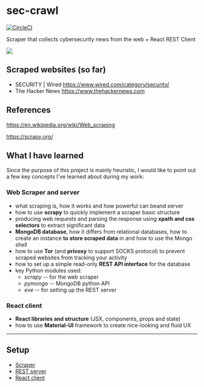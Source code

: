 # sec-crawl
[![CircleCI](https://circleci.com/gh/bobctr/sec-crawl.svg?style=svg)](https://circleci.com/gh/bobctr/sec-crawl)

Scraper that collects cybersecurity news from the web + React REST Client 

![](https://user-images.githubusercontent.com/33261444/55333954-eda49e80-54a0-11e9-91f7-bf7c5ac8aa87.gif)


## Scraped websites (so far)
  - SECURITY | Wired https://www.wired.com/category/security/
  - The Hacker News https://www.thehackernews.com

## References
https://en.wikipedia.org/wiki/Web_scraping

https://scrapy.org/

## What I have learned
Since the purpose of this project is mainly heuristic, I would like to point out a few key concepts I've learned about during my work:

### Web Scraper and server
  - what scraping is, how it works and how powerful can beand server
  - how to use **scrapy** to quickly implement a scraper basic structure
  - producing web requests and parsing the response using **xpath and css selectors** to extract significant data
  - **MongoDB database**, how it differs from relational databases, how to create an instance **to store scraped data** in and how to use the Mongo shell
  - how to use **Tor** (and **privoxy** to support SOCKS protocol) to prevent scraped websites from tracking your activity
  - how to set up a simple read-only **REST API interface** for the database
  - key Python modules used:
     * _scrapy_  -- for the web scraper
     * _pymongo_ -- MongoDB python API
     * _eve_     -- for setting up the REST server

### React client
  - **React libraries and structure** (JSX, components, props and state)
  - how to use **Material-UI** framework to create nice-looking and fluid UX 


----------------------------------------------------------------


## Setup

- [Scraper](seccrawl)
- [REST server](server)
- [React client](sec-crawl-react)
